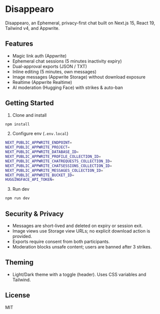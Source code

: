 # Disappearo

Disappearo, an Ephemeral, privacy-first chat built on Next.js 15, React 19, Tailwind v4, and Appwrite.

## Features

- Magic link auth (Appwrite)
- Ephemeral chat sessions (5 minutes inactivity expiry)
- Dual-approval exports (JSON / TXT)
- Inline editing (5 minutes, own messages)
- Image messages (Appwrite Storage) without download exposure
- Realtime (Appwrite Realtime)
- AI moderation (Hugging Face) with strikes & auto-ban

## Getting Started

1. Clone and install

```bash
npm install
```

2. Configure env (`.env.local`)

```bash
NEXT_PUBLIC_APPWRITE_ENDPOINT=
NEXT_PUBLIC_APPWRITE_PROJECT=
NEXT_PUBLIC_APPWRITE_DATABASE_ID=
NEXT_PUBLIC_APPWRITE_PROFILE_COLLECTION_ID=
NEXT_PUBLIC_APPWRITE_CHATREQUESTS_COLLECTION_ID=
NEXT_PUBLIC_APPWRITE_CHATSESSIONS_COLLECTION_ID=
NEXT_PUBLIC_APPWRITE_MESSAGES_COLLECTION_ID=
NEXT_PUBLIC_APPWRITE_BUCKET_ID=
HUGGINGFACE_API_TOKEN=
```

3. Run dev

```bash
npm run dev
```

## Security & Privacy

- Messages are short-lived and deleted on expiry or session exit.
- Image views use Storage view URLs; no explicit download action is provided.
- Exports require consent from both participants.
- Moderation blocks unsafe content; users are banned after 3 strikes.

## Theming

- Light/Dark theme with a toggle (header). Uses CSS variables and Tailwind.

## License

MIT
